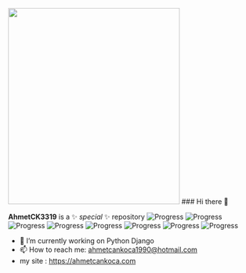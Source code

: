 <img src="https://cdn.pixabay.com/photo/2023/02/14/23/53/ai-generated-7790616_960_720.jpg" width="350" height="400">
### Hi there 👋

**AhmetCK3319** is a ✨ _special_ ✨ repository 
![Progress](https://progress-bar.dev/95/?title=Python)
![Progress](https://progress-bar.dev/75/?title=DJANGO)
![Progress](https://progress-bar.dev/100/?title=HTML)
![Progress](https://progress-bar.dev/75/?title=CSS)
![Progress](https://progress-bar.dev/85/?title=BOOTSTRAP)
![Progress](https://progress-bar.dev/65/?title=DOCKER)
![Progress](https://progress-bar.dev/80/?title=POSTGRESQL)
![Progress](https://progress-bar.dev/60/?title=NGİNX)
- 🔭 I’m currently working on Python Django
- 📫 How to reach me: ahmetcankoca1990@hotmail.com
- my site : https://ahmetcankoca.com
